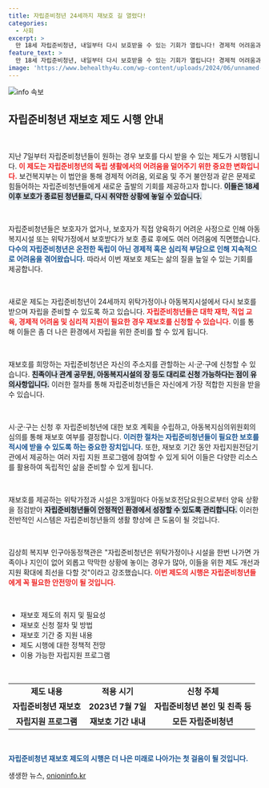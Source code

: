 ```yaml
---
title: 자립준비청년 24세까지 재보호 길 열렸다!
categories:
  - 사회
excerpt: >
  만 18세 자립준비청년, 내일부터 다시 보호받을 수 있는 기회가 열립니다! 경제적 어려움과 외로움을 극복할 새로운 지원 제도가 시행, 독립 준비를 돕는 여정이 시작됩니다.
feature_text: >
  만 18세 자립준비청년, 내일부터 다시 보호받을 수 있는 기회가 열립니다! 경제적 어려움과 외로움을 극복할 새로운 지원 제도가 시행, 독립 준비를 돕는 여정이 시작됩니다.
image: 'https://www.behealthy4u.com/wp-content/uploads/2024/06/unnamed-file.png'
---
```


<p><img src="https://www.behealthy4u.com/wp-content/uploads/2024/06/unnamed-file.png" alt="info 속보" /></p>

<h2 data-ke-size="size26">자립준비청년 재보호 제도 시행 안내</h2>

<p data-ke-size="size16">&nbsp;</p>

<p>지난 7일부터 자립준비청년들이 원하는 경우 보호를 다시 받을 수 있는 제도가 시행됩니다. <b><span style="color: #ee2323;">이 제도는 자립준비청년의 독립 생활에서의 어려움을 덜어주기 위한 중요한 변화입니다.</span></b> 보건복지부는 이 법안을 통해 경제적 어려움, 외로움 및 주거 불안정과 같은 문제로 힘들어하는 자립준비청년들에게 새로운 출발의 기회를 제공하고자 합니다. <b><span style="background-color: #21538527;">이들은 18세 이후 보호가 종료된 청년들로, 다시 취약한 상황에 놓일 수 있습니다.</span></b></p>

<p data-ke-size="size16">&nbsp;</p>

<p>자립준비청년들은 보호자가 없거나, 보호자가 직접 양육하기 어려운 사정으로 인해 아동복지시설 또는 위탁가정에서 보호받다가 보호 종료 후에도 여러 어려움에 직면했습니다. <b><span style="color: #1a5490;">다수의 자립준비청년은 온전한 독립이 아닌 경제적 혹은 심리적 부담으로 인해 지속적으로 어려움을 겪어왔습니다.</span></b> 따라서 이번 재보호 제도는 삶의 질을 높일 수 있는 기회를 제공합니다.</p>

<p data-ke-size="size16">&nbsp;</p>

<p>새로운 제도는 자립준비청년이 24세까지 위탁가정이나 아동복지시설에서 다시 보호를 받으며 자립을 준비할 수 있도록 하고 있습니다. <b><span style="color: #ee2323;">자립준비청년들은 대학 재학, 직업 교육, 경제적 어려움 및 심리적 지원이 필요한 경우 재보호를 신청할 수 있습니다.</span></b> 이를 통해 이들은 좀 더 나은 환경에서 자립을 위한 준비를 할 수 있게 됩니다.</p>

<p data-ke-size="size16">&nbsp;</p>

<p>재보호를 희망하는 자립준비청년은 자신의 주소지를 관할하는 시·군·구에 신청할 수 있습니다. <b><span style="background-color: #21538527;">친족이나 관계 공무원, 아동복지시설의 장 등도 대리로 신청 가능하다는 점이 유의사항입니다.</span></b> 이러한 절차를 통해 자립준비청년들은 자신에게 가장 적합한 지원을 받을 수 있습니다.</p>

<p data-ke-size="size16">&nbsp;</p>

<p>시·군·구는 신청 후 자립준비청년에 대한 보호 계획을 수립하고, 아동복지심의위원회의 심의를 통해 재보호 여부를 결정합니다. <b><span style="color: #1a5490;">이러한 절차는 자립준비청년들이 필요한 보호를 적시에 받을 수 있도록 하는 중요한 장치입니다.</span></b> 또한, 재보호 기간 동안 자립지원전담기관에서 제공하는 여러 자립 지원 프로그램에 참여할 수 있게 되어 이들은 다양한 리소스를 활용하여 독립적인 삶을 준비할 수 있게 됩니다.</p>

<p data-ke-size="size16">&nbsp;</p>

<p>재보호를 제공하는 위탁가정과 시설은 3개월마다 아동보호전담요원으로부터 양육 상황을 점검받아 <b><span style="background-color: #21538527;">자립준비청년들이 안정적인 환경에서 성장할 수 있도록 관리합니다.</span></b> 이러한 전반적인 시스템은 자립준비청년들의 생활 향상에 큰 도움이 될 것입니다.</p>

<p data-ke-size="size16">&nbsp;</p>

<p>김상희 복지부 인구아동정책관은 "자립준비청년은 위탁가정이나 시설을 한번 나가면 가족이나 지인이 없어 외롭고 막막한 상황에 놓이는 경우가 많아, 이들을 위한 제도 개선과 지원 확대에 최선을 다할 것"이라고 강조했습니다. <b><span style="color: #ee2323;">이번 제도의 시행은 자립준비청년들에게 꼭 필요한 안전망이 될 것입니다.</span></b></p>

<p data-ke-size="size16">&nbsp;</p>

<ul>
    <li>재보호 제도의 취지 및 필요성</li>
    <li>재보호 신청 절차 및 방법</li>
    <li>재보호 기간 중 지원 내용</li>
    <li>제도 시행에 대한 정책적 전망</li>
    <li>이용 가능한 자립지원 프로그램</li>
</ul>

<p data-ke-size="size16">&nbsp;</p>

<table style="width: 100%;">
    <tr>
        <td style="text-align: center; height: 17px;"><b>제도 내용</b></td>
        <td style="text-align: center; height: 17px;"><b>적용 시기</b></td>
        <td style="text-align: center; height: 17px;"><b>신청 주체</b></td>
    </tr>
    <tr>
        <td style="text-align: center; height: 17px;"><b>자립준비청년 재보호</b></td>
        <td style="text-align: center; height: 17px;"><b>2023년 7월 7일</b></td>
        <td style="text-align: center; height: 17px;"><b>자립준비청년 본인 및 친족 등</b></td>
    </tr>
    <tr>
        <td style="text-align: center; height: 17px;"><b>자립지원 프로그램</b></td>
        <td style="text-align: center; height: 17px;"><b>재보호 기간 내내</b></td>
        <td style="text-align: center; height: 17px;"><b>모든 자립준비청년</b></td>
    </tr>
</table>

<p data-ke-size="size16">&nbsp;</p>

<p><b><span style="color: #1a5490;">자립준비청년 재보호 제도의 시행은 더 나은 미래로 나아가는 첫 걸음이 될 것입니다.</span></b></p>
생생한 뉴스, <a href="https://onioninfo.kr" rel="dofollow">onioninfo.kr</a>


